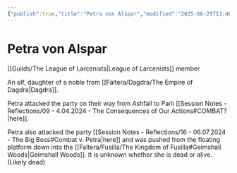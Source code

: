 ```yaml
---
{"publish":true,"title":"Petra von Alspar","modified":"2025-06-29T13:46:48.882-07:00","cssclasses":""}
---
```




# Petra von Alspar

[[Guilds/The League of Larcenists\|League of Larcenists]] member

An elf, daughter of a noble from [[Faltera/Dagdra/The Empire of Dagdra\|Dagdra]].

Petra attacked the party on their way from Ashfall to Parli [[Session Notes - Reflections/09 - 4.04.2024 - The Consequences of Our Actions#COMBAT?\|here]].

Petra also attacked the party [[Session Notes - Reflections/16 - 06.07.2024 - The Big Boss#Combat v. Petra\|here]] and was pushed from the floating platform down into the [[Faltera/Fusilla/The Kingdom of Fusilla#Geimshall Woods\|Geimshall Woods]]. It is unknown whether she is dead or alive. (Likely dead)
